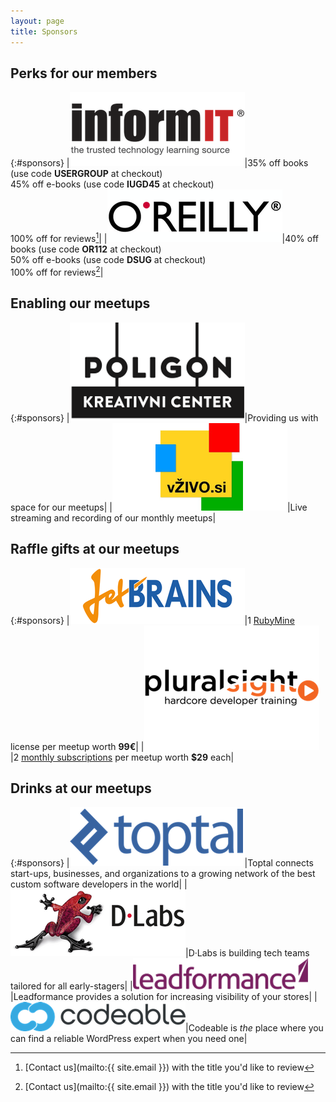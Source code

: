 ```yaml
---
layout: page
title: Sponsors
---
```


## Perks for our members

{:#sponsors}
|[![InformIT](/assets/img/sponsors/informit.png)](http://informit.com)|35% off books (use code **USERGROUP** at checkout)<br>45% off e-books (use code **IUGD45** at checkout)<br>100% off for reviews[^1]|
|[![O'Reilly Media](/assets/img/sponsors/oreilly.png)](http://oreilly.com)|40% off books (use code **OR112** at checkout)<br>50% off e-books (use code **DSUG** at checkout)<br>100% off for reviews[^1]|

## Enabling our meetups

{:#sponsors}
|[![Poligon Creative Centre](/assets/img/sponsors/poligon.png)](http://www.poligon.si/en/)|Providing us with space for our meetups|
|[![V živo](/assets/img/sponsors/vzivo.png)](http://www.vzivo.si)|Live streaming and recording of our monthly meetups|

## Raffle gifts at our meetups

{:#sponsors}
|[![JetBrains](/assets/img/sponsors/jetbrains.png)](http://www.jetbrains.com)|1 [RubyMine](https://www.jetbrains.com/ruby/) license per meetup worth **99€**|
|[![Pluralsight](/assets/img/sponsors/pluralsight.png)](http://pluralsight.com)|2 [monthly subscriptions](http://www.pluralsight.com/signup) per meetup worth **$29** each|

## Drinks at our meetups

{:#sponsors}
|[![Toptal](/assets/img/sponsors/toptal.png)](http://toptal.com)|Toptal connects start-ups, businesses, and organizations to a growing network of the best custom software developers in the world|
|[![D·Labs](/assets/img/sponsors/dlabs.png)](http://dlabs.si)|D·Labs is  building tech teams tailored for all early-stagers|
|[![Leadformance](/assets/img/sponsors/leadformance.png)](http://leadformance.com)|Leadformance provides a solution for increasing visibility of your stores|
|[![Codeable](/assets/img/sponsors/codeable.png)](http://codeable.io)|Codeable is *the* place where you can find a reliable WordPress expert when you need one|

[^1]: [Contact us](mailto:{{ site.email }}) with the title you'd like to review
